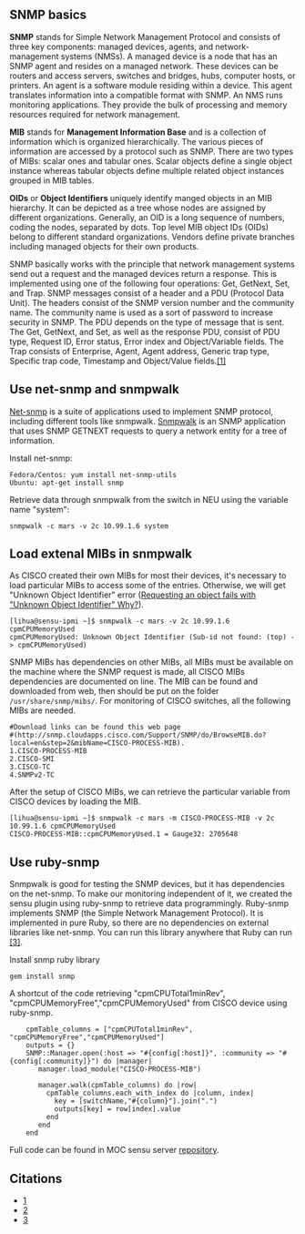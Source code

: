 ## SNMP basics
**SNMP** stands for Simple Network Management Protocol and consists of three key components: managed devices, agents, and network-management systems (NMSs). A managed device is a node that has an SNMP agent and resides on a managed network. These devices can be routers and access servers, switches and bridges, hubs, computer hosts, or printers. An agent is a software module residing within a device. This agent translates information into a compatible format with SNMP. An NMS runs monitoring applications. They provide the bulk of processing and memory resources required for network management.

**MIB** stands for **Management Information Base** and is a collection of information which is organized hierarchically. The various pieces of information are accessed by a protocol such as SNMP. There are two types of MIBs: scalar ones and tabular ones. Scalar objects define a single object instance whereas tabular objects define multiple related object instances grouped in MIB tables.

**OIDs** or **Object Identifiers** uniquely identify manged objects in an MIB hierarchy. It can be depicted as a tree whose nodes are assigned by different organizations. Generally, an OID is a long sequence of numbers, coding the nodes, separated by dots. Top level MIB object IDs (OIDs) belong to different standard organizations. Vendors define private branches including managed objects for their own products.

SNMP basically works with the principle that network management systems send out a request and the managed devices return a response. This is implemented using one of the following four operations: Get, GetNext, Set, and Trap. SNMP messages consist of a header and a PDU (Protocol Data Unit). The headers consist of the SNMP version number and the community name. The community name is used as a sort of password to increase security in SNMP. The PDU depends on the type of message that is sent. The Get, GetNext, and Set, as well as the response PDU, consist of PDU type, Request ID, Error status, Error index and Object/Variable fields. The Trap consists of Enterprise, Agent, Agent address, Generic trap type, Specific trap code, Timestamp and Object/Value fields.[\[1\]](http://kb.paessler.com/en/topic/653-how-do-snmp-mibs-and-oids-work)

## Use net-snmp and snmpwalk
[Net-snmp](http://www.net-snmp.org/) is a suite of applications used to implement SNMP protocol, including different tools like snmpwalk. [Snmpwalk](http://www.net-snmp.org/docs/man/snmpwalk.html) is an SNMP application that uses SNMP GETNEXT requests to query a network entity for a tree of information.

Install net-snmp:
    
    Fedora/Centos: yum install net-snmp-utils
    Ubuntu: apt-get install snmp

Retrieve data through snmpwalk from the switch in NEU using the variable name "system":
    
    snmpwalk -c mars -v 2c 10.99.1.6 system
    
## Load extenal MIBs in snmpwalk
As CISCO created their own MIBs for most their devices, it's necessary to load particular MIBs to access some of the entries. Otherwise, we will get "Unknown Object Identifier" error ([Requesting an object fails with "Unknown Object Identifier" Why?](http://www.net-snmp.org/FAQ.html#How_do_I_add_a_MIB_to_the_tools_)).

    [lihua@sensu-ipmi ~]$ snmpwalk -c mars -v 2c 10.99.1.6 cpmCPUMemoryUsed
    cpmCPUMemoryUsed: Unknown Object Identifier (Sub-id not found: (top) -> cpmCPUMemoryUsed)

SNMP MIBs has dependencies on other MIBs, all MIBs must be available on the machine where the SNMP request is made, all CISCO MIBs dependencies are documented on line. The MIB can be found and downloaded from web, then should be put on the folder ```/usr/share/snmp/mibs/```. For monitoring of CISCO switches, all the following MIBs are needed.

    #Download links can be found this web page
    #(http://snmp.cloudapps.cisco.com/Support/SNMP/do/BrowseMIB.do?local=en&step=2&mibName=CISCO-PROCESS-MIB).
    1.CISCO-PROCESS-MIB
    2.CISCO-SMI
    3.CISCO-TC
    4.SNMPv2-TC

After the setup of CISCO MIBs, we can retrieve the particular variable from CISCO devices by loading the MIB.
    
    [lihua@sensu-ipmi ~]$ snmpwalk -c mars -m CISCO-PROCESS-MIB -v 2c 10.99.1.6 cpmCPUMemoryUsed
    CISCO-PROCESS-MIB::cpmCPUMemoryUsed.1 = Gauge32: 2705648

## Use ruby-snmp
Snmpwalk is good for testing the SNMP devices, but it has dependencies on the net-snmp. To make our monitoring independent of it, we created the sensu plugin using ruby-snmp to retrieve data programmingly. Ruby-snmp implements SNMP (the Simple Network Management Protocol). It is implemented in pure Ruby, so there are no dependencies on external libraries like net-snmp. You can run this library anywhere that Ruby can run [\[3\]](http://www.rubydoc.info/gems/snmp/1.2.0).

Install snmp ruby library
    
    gem install snmp

A shortcut of the code retrieving "cpmCPUTotal1minRev", "cpmCPUMemoryFree","cpmCPUMemoryUsed" from CISCO device using ruby-snmp.
```
    cpmTable_columns = ["cpmCPUTotal1minRev", "cpmCPUMemoryFree","cpmCPUMemoryUsed"]
    outputs = {}
    SNMP::Manager.open(:host => "#{config[:host]}", :community => "#{config[:community]}") do |manager|
       manager.load_module("CISCO-PROCESS-MIB")

       manager.walk(cpmTable_columns) do |row|
         cpmTable_columns.each_with_index do |column, index|
           key = [switchName,"#{column}"].join(".")
           outputs[key] = row[index].value
         end
       end
    end
```
Full code can be found in MOC sensu server [repository](https://github.com/LeonLee88/moc_sensu_server/blob/master/plugins/check_switch_cpu_memory_metrics.rb).
    
## Citations
* [1](http://kb.paessler.com/en/topic/653-how-do-snmp-mibs-and-oids-work)
* [2](http://arich-notes.arich-net.com:8080/?page_id=115)
* [3](http://www.rubydoc.info/gems/snmp/1.2.0)

